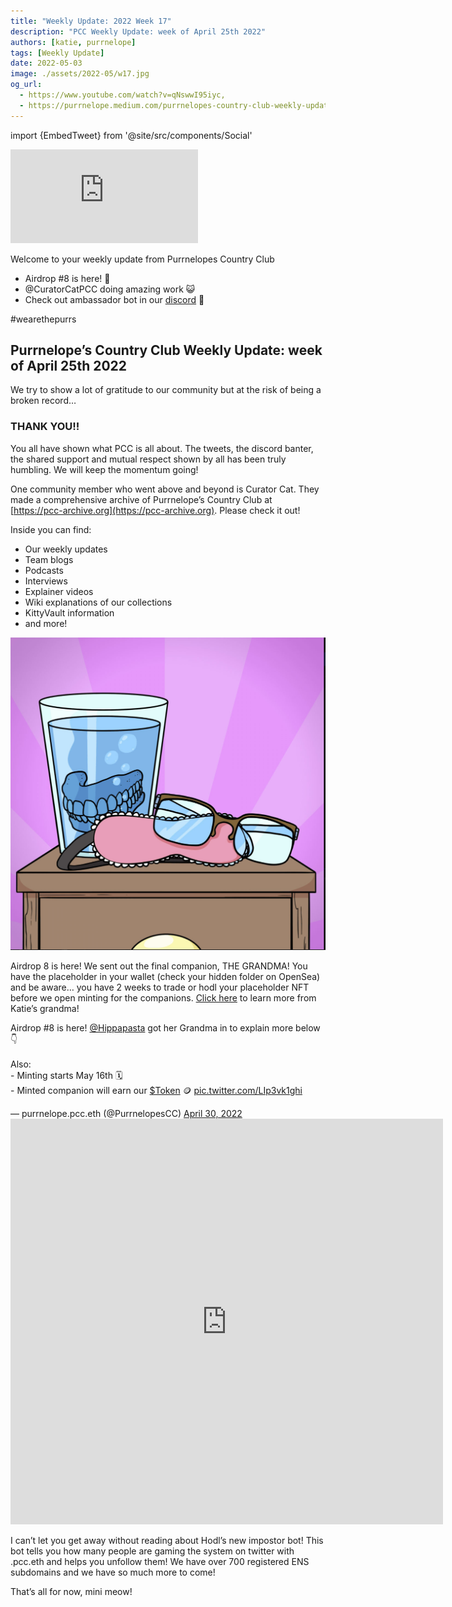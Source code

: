 ```yaml
---
title: "Weekly Update: 2022 Week 17"
description: "PCC Weekly Update: week of April 25th 2022"
authors: [katie, purrnelope]
tags: [Weekly Update]
date: 2022-05-03
image: ./assets/2022-05/w17.jpg
og_url:
  - https://www.youtube.com/watch?v=qNswwI95iyc,
  - https://purrnelope.medium.com/purrnelopes-country-club-weekly-update-week-of-april-25th-2022-f251c1c9e675
---
```


import {EmbedTweet} from '@site/src/components/Social'

<iframe src="https://www.youtube.com/embed/qNswwI95iyc" title="YouTube video player" frameborder="0" allow="accelerometer; autoplay; clipboard-write; encrypted-media; gyroscope; picture-in-picture" allowFullScreen></iframe>

<!--truncate-->

Welcome to your weekly update from Purrnelopes Country Club

- Airdrop #8 is here! 👵
- @CuratorCatPCC doing amazing work 😺
- Check out ambassador bot in our [discord](http://discord.gg/purrnelopescountryclub) 🤖

#wearethepurrs

## Purrnelope’s Country Club Weekly Update: week of April 25th 2022

We try to show a lot of gratitude to our community but at the risk of being a broken record…

### THANK YOU!!

You all have shown what PCC is all about. The tweets, the discord banter, the shared support and mutual respect shown by all has been truly humbling. We will keep the momentum going!

One community member who went above and beyond is Curator Cat. They made a comprehensive archive of Purrnelope’s Country Club at [https://pcc-archive.org](https://pcc-archive.org). Please check it out!

Inside you can find:

- Our weekly updates
- Team blogs
- Podcasts
- Interviews
- Explainer videos
- Wiki explanations of our collections
- KittyVault information
- and more!

![](./assets/2022-05/purrks8.jpg)

Airdrop 8 is here! We sent out the final companion, THE GRANDMA! You have the placeholder in your wallet (check your hidden folder on OpenSea) and be aware… you have 2 weeks to trade or hodl your placeholder NFT before we open minting for the companions. [Click here](https://twitter.com/PurrnelopesCC/status/1520485640722288641) to learn more from Katie’s grandma!

<EmbedTweet>
  <p lang="en" dir="ltr">
    Airdrop #8 is here!
    <a href="https://twitter.com/Hippapasta?ref_src=twsrc%5Etfw">@Hippapasta</a>
    got her Grandma in to explain more below 👇<br /><br />Also:<br />- Minting
    starts May 16th 🗓️<br />- Minted companion will earn our
    <a
      href="https://twitter.com/search?q=%24Token&amp;src=ctag&amp;ref_src=twsrc%5Etfw"
      >$Token</a
    >
    🪙 <a href="https://t.co/LIp3vk1ghi">pic.twitter.com/LIp3vk1ghi</a>
  </p>
  &mdash; purrnelope.pcc.eth (@PurrnelopesCC)
  <a
    href="https://twitter.com/PurrnelopesCC/status/1520485640722288641?ref_src=twsrc%5Etfw"
    >April 30, 2022</a
  >
</EmbedTweet>

<iframe src="https://cdn.embedly.com/widgets/media.html?type=text%2Fhtml&amp;key=a19fcc184b9711e1b4764040d3dc5c07&amp;schema=twitter&amp;url=https%3A//twitter.com/purrnelopescc/status/1520485640722288641&amp;image=https%3A//i.embed.ly/1/image%3Furl%3Dhttps%253A%252F%252Fabs.twimg.com%252Ferrors%252Flogo46x38.png%26key%3Da19fcc184b9711e1b4764040d3dc5c07" allowfullscreen="" frameborder="0" height="649" width="692" title="purrnelope.pcc.eth on Twitter: &quot;Airdrop #8 is here! @Hippapasta got her Grandma in to explain more below 👇Also:- Minting starts May 16th 🗓️- Minted companion will earn our $Token 🪙 pic.twitter.com/LIp3vk1ghi / Twitter&quot;" class="gp aq as ag cf" scrolling="auto"></iframe>

I can’t let you get away without reading about Hodl’s new impostor bot! This bot tells you how many people are gaming the system on twitter with .pcc.eth and helps you unfollow them! We have over 700 registered ENS subdomains and we have so much more to come!

That’s all for now, mini meow!
